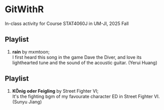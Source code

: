 # GitWithR
In-class activity for Course STAT4060J in UM-JI, 2025 Fall

## Playlist
1. **rain** by mxmtoon;  
I first heard this song in the game Dave the Diver, and love its lighthearted tune and the sound of the acoustic guitar. (Yerui Huang)

## Playlist
1. **KÖnig oder Feigling** by Street Fighter VI;  
It's the fighting bgm of my favourate character ED in Street Fighter VI. (Sunyu Jiang)